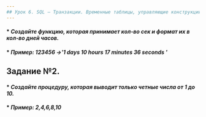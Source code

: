 ```yaml
---
## Урок 6. SQL – Транзакции. Временные таблицы, управляющие конструкции, циклы
---
```


#### * _Создайте функцию, которая принимает кол-во сек и формат их в кол-во дней часов._
#### * _Пример: 123456 ->'1 days 10 hours 17 minutes 36 seconds '_

## Задание №2.
#### * _Создайте процедуру, которая выводит только четные числа от 1 до 10._
#### * _Пример: 2,4,6,8,10_
